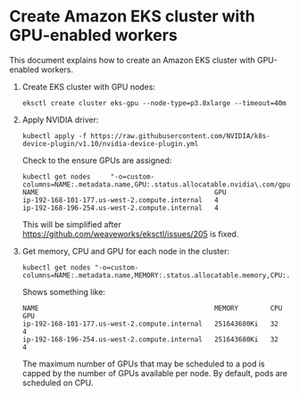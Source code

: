 # Create Amazon EKS cluster with GPU-enabled workers

This document explains how to create an Amazon EKS cluster with GPU-enabled workers.

1. Create EKS cluster with GPU nodes:

   ```
   eksctl create cluster eks-gpu --node-type=p3.8xlarge --timeout=40m
   ```
   
2. Apply NVIDIA driver:

   ```
   kubectl apply -f https://raw.githubusercontent.com/NVIDIA/k8s-device-plugin/v1.10/nvidia-device-plugin.yml
   ```

   Check to the ensure GPUs are assigned:

   ```
   kubectl get nodes     "-o=custom-columns=NAME:.metadata.name,GPU:.status.allocatable.nvidia\.com/gpu"
   NAME                                            GPU
   ip-192-168-101-177.us-west-2.compute.internal   4
   ip-192-168-196-254.us-west-2.compute.internal   4
   ```

   This will be simplified after https://github.com/weaveworks/eksctl/issues/205 is fixed.

3. Get memory, CPU and GPU for each node in the cluster:

   ```
   kubectl get nodes "-o=custom-columns=NAME:.metadata.name,MEMORY:.status.allocatable.memory,CPU:.status.allocatable.cpu,GPU:.status.allocatable.nvidia\.com/gpu"
   ```

   Shows something like:

   ```
   NAME                                            MEMORY        CPU       GPU
   ip-192-168-101-177.us-west-2.compute.internal   251643680Ki   32        4
   ip-192-168-196-254.us-west-2.compute.internal   251643680Ki   32        4
   ```

   The maximum number of GPUs that may be scheduled to a pod is capped by the number of GPUs available per node. By default, pods are scheduled on CPU. 


